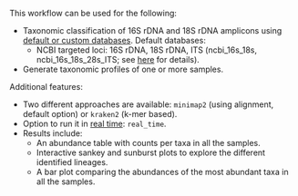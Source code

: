 This workflow can be used for the following:

+ Taxonomic classification of 16S rDNA and 18S rDNA amplicons using [default or custom databases](#FAQs). Default databases:
    - NCBI targeted loci: 16S rDNA, 18S rDNA, ITS (ncbi_16s_18s, ncbi_16s_18s_28s_ITS; see [here](https://www.ncbi.nlm.nih.gov/refseq/targetedloci/) for details).
+ Generate taxonomic profiles of one or more samples.

Additional features:
+ Two different approaches are available: `minimap2` (using alignment, default option) or `kraken2` (k-mer based).
+ Option to run it in [real time](#321-running-wf-metagenomics-in-real-time): `real_time`.
+ Results include:
    - An abundance table with counts per taxa in all the samples.
    - Interactive sankey and sunburst plots to explore the different identified lineages.
    - A bar plot comparing the abundances of the most abundant taxa in all the samples.
